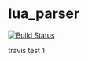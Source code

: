 lua_parser
==========

[![Build Status](https://secure.travis-ci.org/kengonakajima/lua-parser.png)](http://travis-ci.org/kengonakajima/lua-parser)



travis test 1
